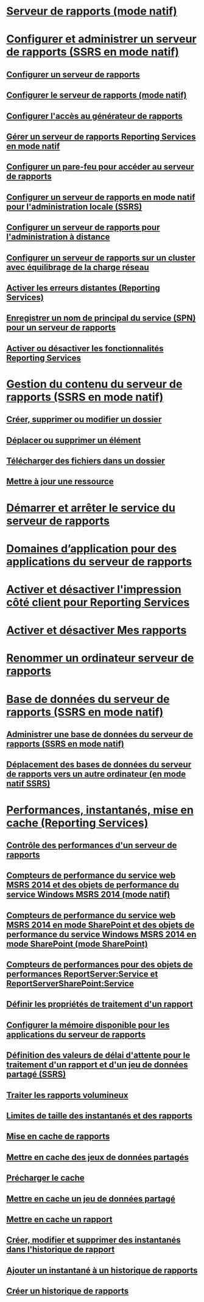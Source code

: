 # [Serveur de rapports (mode natif)](reporting-services-report-server-native-mode.md)
# [Configurer et administrer un serveur de rapports (SSRS en mode natif)](configure-and-administer-a-report-server-ssrs-native-mode.md)
## [Configurer un serveur de rapports](configure-a-report-server-reporting-services-native-mode.md)
## [Configurer le serveur de rapports (mode natif)](configure-web-portal.md)
## [Configurer l'accès au générateur de rapports](configure-report-builder-access.md)
## [Gérer un serveur de rapports Reporting Services en mode natif](manage-a-reporting-services-native-mode-report-server.md)
## [Configurer un pare-feu pour accéder au serveur de rapports](configure-a-firewall-for-report-server-access.md)
## [Configurer un serveur de rapports en mode natif pour l'administration locale (SSRS)](configure-a-native-mode-report-server-for-local-administration-ssrs.md)
## [Configurer un serveur de rapports pour l'administration à distance](configure-a-report-server-for-remote-administration.md)
## [Configurer un serveur de rapports sur un cluster avec équilibrage de la charge réseau](configure-a-report-server-on-a-network-load-balancing-cluster.md)
## [Activer les erreurs distantes (Reporting Services)](enable-remote-errors-reporting-services.md)
## [Enregistrer un nom de principal du service (SPN) pour un serveur de rapports](register-a-service-principal-name-spn-for-a-report-server.md)
## [Activer ou désactiver les fonctionnalités Reporting Services](turn-reporting-services-features-on-or-off.md)
# [Gestion du contenu du serveur de rapports (SSRS en mode natif)](report-server-content-management-ssrs-native-mode.md)
## [Créer, supprimer ou modifier un dossier](create-delete-or-modify-a-folder-report-manager.md)
## [Déplacer ou supprimer un élément](move-or-delete-an-item-report-manager.md)
## [Télécharger des fichiers dans un dossier](upload-files-to-a-folder.md)
## [Mettre à jour une ressource](update-a-resource-report-manager.md)
# [Démarrer et arrêter le service du serveur de rapports](start-and-stop-the-report-server-service.md)
# [Domaines d’application pour des applications du serveur de rapports](application-domains-for-report-server-applications.md)
# [Activer et désactiver l'impression côté client pour Reporting Services](enable-and-disable-client-side-printing-for-reporting-services.md)
# [Activer et désactiver Mes rapports](enable-and-disable-my-reports.md)
# [Renommer un ordinateur serveur de rapports](rename-a-report-server-computer.md)
# [Base de données du serveur de rapports (SSRS en mode natif)](report-server-database-ssrs-native-mode.md)
## [Administrer une base de données du serveur de rapports (SSRS en mode natif)](administer-a-report-server-database-ssrs-native-mode.md)
## [Déplacement des bases de données du serveur de rapports vers un autre ordinateur (en mode natif SSRS)](moving-the-report-server-databases-to-another-computer-ssrs-native-mode.md)
# [Performances, instantanés, mise en cache (Reporting Services)](performance-snapshots-caching-reporting-services.md)
## [Contrôle des performances d'un serveur de rapports](monitoring-report-server-performance.md)
## [Compteurs de performance du service web MSRS 2014 et des objets de performance du service Windows MSRS 2014 (mode natif)](performance-counters-msrs-2011-web-service-performance-objects.md)
## [Compteurs de performance du service web MSRS 2014 en mode SharePoint et des objets de performance du service Windows MSRS 2014 en mode SharePoint (mode SharePoint)](performance-counters-msrs-2011-sharepoint-mode-performance-objects.md)
## [Compteurs de performances pour des objets de performances ReportServer:Service et ReportServerSharePoint:Service](performance-counters-reportserver-service-performance-objects.md)
## [Définir les propriétés de traitement d'un rapport](set-report-processing-properties.md)
## [Configurer la mémoire disponible pour les applications du serveur de rapports](configure-available-memory-for-report-server-applications.md)
## [Définition des valeurs de délai d'attente pour le traitement d'un rapport et d'un jeu de données partagé (SSRS)](setting-time-out-values-for-report-and-shared-dataset-processing-ssrs.md)
## [Traiter les rapports volumineux](process-large-reports.md)
## [Limites de taille des instantanés et des rapports](report-and-snapshot-size-limits.md)
## [Mise en cache de rapports](caching-reports-ssrs.md)
## [Mettre en cache des jeux de données partagés](cache-shared-datasets-ssrs.md)
## [Précharger le cache](preload-the-cache-report-manager.md)
## [Mettre en cache un jeu de données partagé](cache-a-shared-dataset.md)
## [Mettre en cache un rapport](cache-a-report-report-manager.md)
## [Créer, modifier et supprimer des instantanés dans l'historique de rapport](create-modify-and-delete-snapshots-in-report-history.md)
## [Ajouter un instantané à un historique de rapports](add-a-snapshot-to-report-history-report-manager.md)
## [Créer un historique de rapports](create-report-history-reporting-services-in-sharepoint-integrated-mode.md)
